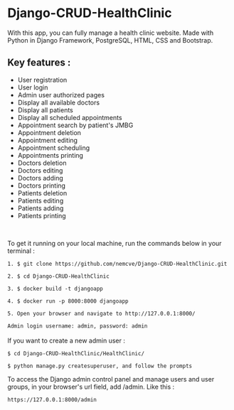# Django-CRUD-HealthClinic
With this app, you can fully manage a health clinic website. Made with Python in Django Framework, PostgreSQL, HTML, CSS and Bootstrap.
<h2>Key features :</h2>
<ul>
  <li>User registration</li>
  <li>User login</li>
  <li>Admin user authorized pages</li>
  <li>Display all available doctors</li>
  <li>Display all patients</li>
  <li>Display all scheduled appointments</li>
  <li>Appointment search by patient's JMBG</li>
  <li>Appointment deletion</li>
  <li>Appointment editing</li>
  <li>Appointment scheduling</li>
  <li>Appointments printing</li>
  <li>Doctors deletion</li>
  <li>Doctors editing</li>
  <li>Doctors adding</li>
  <li>Doctors printing</li>
  <li>Patients deletion</li>
  <li>Patients editing</li>
  <li>Patients adding</li>
  <li>Patients printing</li>
</ul>
<br>

To get it running on your local machine, run the commands below in your terminal :
<br>

``` 1. $ git clone https://github.com/nemcve/Django-CRUD-HealthClinic.git ``` 
<br> 

``` 2. $ cd Django-CRUD-HealthClinic ```
<br>

``` 3. $ docker build -t djangoapp ```
<br>

``` 4. $ docker run -p 8000:8000 djangoapp ```
<br>

``` 5. Open your browser and navigate to http://127.0.0.1:8000/ ```
<br>

``` Admin login username: admin, password: admin ```
<br>
<br>
If you want to create a new admin user :

``` $ cd Django-CRUD-HealthClinic/HealthClinic/ ```
<br>

``` $ python manage.py createsuperuser, and follow the prompts ```
<br>

To access the Django admin control panel and manage users and user groups, in your browser's url field, add /admin. Like this :

``` https://127.0.0.1:8000/admin ```


